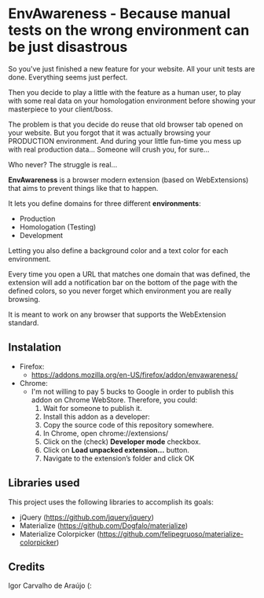 # EnvAwareness - Because manual tests on the wrong environment can be just disastrous

So you've just finished a new feature for your website. All your unit tests are done.
Everything seems just perfect.

Then you decide to play a little with the feature as a
human user, to play with some real data on your homologation environment before
showing your masterpiece to your client/boss.

The problem is that you decide do reuse that old browser tab opened on your website.
But you forgot that it was actually browsing your PRODUCTION environment.
And during your little fun-time you mess up with real production data... Someone
will crush you, for sure...

Who never? The struggle is real...

**EnvAwareness** is a browser modern extension (based on WebExtensions) that
aims to prevent things like that to happen.

It lets you define domains for three different **environments**:

* Production
* Homologation (Testing)
* Development

Letting you also define a background color and a text color for each environment.

Every time you open a URL that matches one domain that was defined, the extension
will add a notification bar on the bottom of the page with the defined colors,
so you never forget which environment you are really browsing.

It is meant to work on any browser that supports the WebExtension standard.

## Instalation
  * Firefox:
    * https://addons.mozilla.org/en-US/firefox/addon/envawareness/
  * Chrome:
    * I'm not willing to pay 5 bucks to Google in order to publish this addon on Chrome WebStore. Therefore, you could:
      1. Wait for someone to publish it.
      2. Install this addon as a developer:
        1. Copy the source code of this repository somewhere.
        2. In Chrome, open chrome://extensions/
        3. Click on the (check) **Developer mode** checkbox.
        4. Click on **Load unpacked extension…** button.
        5. Navigate to the extension’s folder and click OK

## Libraries used
This project uses the following libraries to accomplish its goals:
  * jQuery (https://github.com/jquery/jquery)
  * Materialize (https://github.com/Dogfalo/materialize)
  * Materialize Colorpicker (https://github.com/felipegruoso/materialize-colorpicker)

## Credits
  Igor Carvalho de Araújo (:
